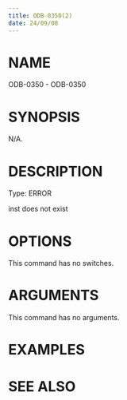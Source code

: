 ```yaml
---
title: ODB-0350(2)
date: 24/09/08
---
```


# NAME

ODB-0350 - ODB-0350

# SYNOPSIS

N/A.

# DESCRIPTION

Type: ERROR

inst does not exist

# OPTIONS

This command has no switches.

# ARGUMENTS

This command has no arguments.

# EXAMPLES

# SEE ALSO
